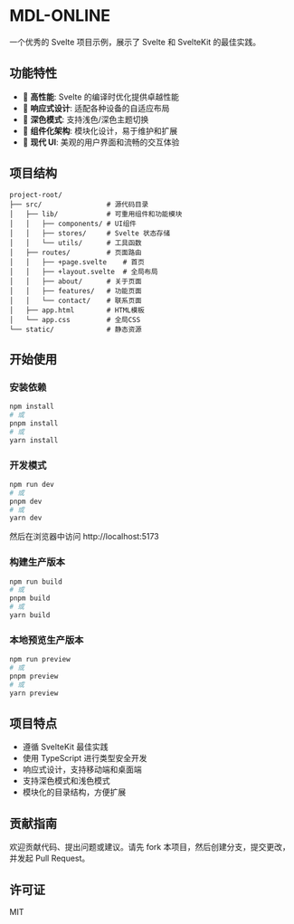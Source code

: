# MDL-ONLINE

一个优秀的 Svelte 项目示例，展示了 Svelte 和 SvelteKit 的最佳实践。

## 功能特性

- 🚀 **高性能**: Svelte 的编译时优化提供卓越性能
- 🎨 **响应式设计**: 适配各种设备的自适应布局
- 🌙 **深色模式**: 支持浅色/深色主题切换
- 🧩 **组件化架构**: 模块化设计，易于维护和扩展
- 📱 **现代 UI**: 美观的用户界面和流畅的交互体验

## 项目结构

```
project-root/
├── src/                # 源代码目录
│   ├── lib/            # 可重用组件和功能模块
│   │   ├── components/ # UI组件
│   │   ├── stores/     # Svelte 状态存储
│   │   └── utils/      # 工具函数
│   ├── routes/         # 页面路由
│   │   ├── +page.svelte    # 首页
│   │   ├── +layout.svelte  # 全局布局
│   │   ├── about/      # 关于页面
│   │   ├── features/   # 功能页面
│   │   └── contact/    # 联系页面
│   ├── app.html        # HTML模板
│   └── app.css         # 全局CSS
└── static/             # 静态资源
```

## 开始使用

### 安装依赖

```bash
npm install
# 或
pnpm install
# 或
yarn install
```

### 开发模式

```bash
npm run dev
# 或
pnpm dev
# 或
yarn dev
```

然后在浏览器中访问 http://localhost:5173

### 构建生产版本

```bash
npm run build
# 或
pnpm build
# 或
yarn build
```

### 本地预览生产版本

```bash
npm run preview
# 或
pnpm preview
# 或
yarn preview
```

## 项目特点

- 遵循 SvelteKit 最佳实践
- 使用 TypeScript 进行类型安全开发
- 响应式设计，支持移动端和桌面端
- 支持深色模式和浅色模式
- 模块化的目录结构，方便扩展

## 贡献指南

欢迎贡献代码、提出问题或建议。请先 fork 本项目，然后创建分支，提交更改，并发起 Pull Request。

## 许可证

MIT
